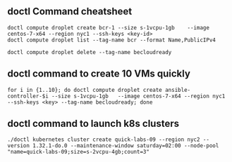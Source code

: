 ## doctl Command cheatsheet

```
doctl compute droplet create bcr-1 --size s-1vcpu-1gb    --image centos-7-x64 --region nyc1 --ssh-keys <key-id>
doctl compute droplet list --tag-name bcr --format Name,PublicIPv4

doctl compute droplet delete --tag-name becloudready

```

## doctl command to create 10 VMs quickly

```
for i in {1..10}; do doctl compute droplet create ansible-controller-$i --size s-1vcpu-1gb   --image centos-7-x64 --region nyc1 --ssh-keys <key> --tag-name becloudready; done
```
## doctl command to launch k8s clusters

```
./doctl kubernetes cluster create quick-labs-09 --region nyc2 --version 1.32.1-do.0 --maintenance-window saturday=02:00 --node-pool "name=quick-labs-09;size=s-2vcpu-4gb;count=3"
```
